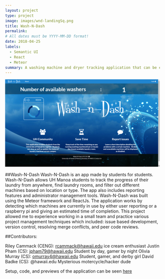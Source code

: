 ```yaml
---
layout: project
type: project
image: images/wnd-landingSq.png
title: Wash-N-Dash
permalink: 
# All dates must be YYYY-MM-DD format!
date: 2018-04-25
labels:
  - Semantic UI
  - React
  - Meteor
summary: A washing machine and dryer tracking application that can be extened to use a raspberry pi.
---
```

<img class="ui square floated image" src="../images/wnd-landing.png">

##Wash-N-Dash
Wash-N-Dash is an app made by students for students. Wash-N-Dash allows UH Manoa students to track the progress of their
laundry from anywhere, find laundry rooms, and filter out different machines based on location or type. The app also includes
reporting features and administrator management tools. Wash-N-Dash was built using the Meteor framework and ReactJs. The application works
by detecting which machines are currently in use by either user reporting or a raspberry pi and giving an estimated time of completion. 
This project allowed me to experience working in a small team and practice various project management techniques which included:
issue based development, version control, resolving merge conflicts, and peer code reviews.


##Contributors:

Riley Cammack (CENG): rcammack@hawaii.edu
ice cream enthusiast
Justin Pham (CS): jpham79@hawaii.edu
Student by day, gamer by night
Olivia Murray (CS): omurray4@hawaii.edu
Student, gamer, and derby girl
David Badke (CS): @hawaii.edu
Mysterious motercycle/hacker dude


Setup, code, and previews of the application can be seen [here](https://wash-n-dash.github.io/)
